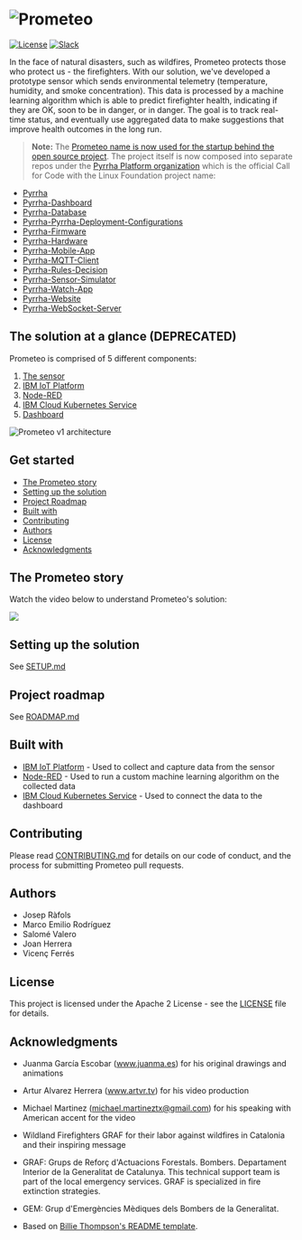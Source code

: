 # ![Prometeo](/screenshots/prometeo.png?raw=true)

[![License](https://img.shields.io/badge/License-Apache2-blue.svg)](https://www.apache.org/licenses/LICENSE-2.0) [![Slack](https://img.shields.io/static/v1?label=Slack&message=%23prometeo-pyrrha&color=blue)](https://callforcode.org/slack)

In the face of natural disasters, such as wildfires, Prometeo protects those who protect us - the firefighters. With our solution, we've developed a prototype sensor which sends environmental telemetry (temperature, humidity, and smoke concentration). This data is processed by a machine learning algorithm which is able to predict firefighter health, indicating if they are OK, soon to be in danger, or in danger. The goal is to track real-time status, and eventually use aggregated data to make suggestions that improve health outcomes in the long run.

> **Note:** The [Prometeo name is now used for the startup behind the open source project](https://prometeoplatform.com/). The project itself is now composed into separate repos under the [Pyrrha Platform organization](https://github.com/Pyrrha-Platform) which is the official Call for Code with the Linux Foundation project name:

* [Pyrrha](https://github.com/Pyrrha-Platform/Pyrrha)
* [Pyrrha-Dashboard](https://github.com/Pyrrha-Platform/Pyrrha-Dashboard)
* [Pyrrha-Database](https://github.com/Pyrrha-Platform/Pyrrha-Database)
* [Pyrrha-Pyrrha-Deployment-Configurations](https://github.com/Pyrrha-Platform/Pyrrha-Deployment-Configurations)
* [Pyrrha-Firmware](https://github.com/Pyrrha-Platform/Pyrrha-Firmware)
* [Pyrrha-Hardware](https://github.com/Pyrrha-Platform/Pyrrha-Hardware)
* [Pyrrha-Mobile-App](https://github.com/Pyrrha-Platform/Pyrrha-Mobile-App)
* [Pyrrha-MQTT-Client](https://github.com/Pyrrha-Platform/Pyrrha-MQTT-Client)
* [Pyrrha-Rules-Decision](https://github.com/Pyrrha-Platform/Pyrrha-Rules-Decision)
* [Pyrrha-Sensor-Simulator](https://github.com/Pyrrha-Platform/Pyrrha-Sensor-Simulator)
* [Pyrrha-Watch-App](https://github.com/Pyrrha-Platform/Pyrrha-Watch-App)
* [Pyrrha-Website](https://github.com/Pyrrha-Platform/Pyrrha-Website)
* [Pyrrha-WebSocket-Server](https://github.com/Pyrrha-Platform/Pyrrha-WebSocket-Server)

## The solution at a glance (DEPRECATED)

Prometeo is comprised of 5 different components:
1. [The sensor](SETUP.md#the-sensor)
2. [IBM IoT Platform](SETUP.md#ibm-iot-platform)
3. [Node-RED](SETUP.md#node-red)
4. [IBM Cloud Kubernetes Service](SETUP.md#ibm-cloud-kubernetes-service)
5. [Dashboard](SETUP.md#dashboard)

![Prometeo v1 architecture](https://github.com/joraco-dev/prometeo/blob/master/content/Presentation2.png)

## Get started

* [The Prometeo story](#the-prometeo-story)
* [Setting up the solution](#setting-up-the-solution)
* [Project Roadmap](#project-roadmap)
* [Built with](#built-with)
* [Contributing](#contributing)
* [Authors](#authors)
* [License](#license)
* [Acknowledgments](#acknowledgments)

## The Prometeo story
Watch the video below to understand Prometeo's solution:

[![](http://img.youtube.com/vi/vOgCOoy_Bx0/0.jpg)](http://www.youtube.com/watch?v=vOgCOoy_Bx0)

## Setting up the solution

See [SETUP.md](SETUP.md)

## Project roadmap

See [ROADMAP.md](ROADMAP.md)

## Built with

* [IBM IoT Platform](https://www.ibm.com/internet-of-things/solutions/iot-platform/watson-iot-platform) - Used to collect and capture data from the sensor
* [Node-RED](https://nodered.org/) - Used to run a custom machine learning algorithm on the collected data
* [IBM Cloud Kubernetes Service](https://www.ibm.com/cloud/container-service/) - Used to connect the data to the dashboard

## Contributing

Please read [CONTRIBUTING.md](CONTRIBUTING.md) for details on our code of conduct, and the process for submitting Prometeo pull requests.

## Authors

* Josep Ràfols
* Marco Emilio Rodríguez
* Salomé Valero
* Joan Herrera
* Vicenç Ferrés

## License

This project is licensed under the Apache 2 License - see the [LICENSE](LICENSE) file for details.

## Acknowledgments
* Juanma García Escobar (www.juanma.es) for his original drawings and animations
* Artur Alvarez Herrera (www.artvr.tv) for his video production
* Michael Martinez (michael.martineztx@gmail.com) for his speaking with American accent for the video
* Wildland Firefighters GRAF for their labor against wildfires in Catalonia and their inspiring message
* GRAF: Grups de Reforç d'Actuacions Forestals. Bombers. Departament Interior de la Generalitat de Catalunya. This technical support team is part of the local emergency services. GRAF is specialized in fire extinction strategies.

* GEM: Grup d'Emergències Mèdiques dels Bombers de la Generalitat.
* Based on [Billie Thompson's README template](https://gist.github.com/PurpleBooth/109311bb0361f32d87a2).
